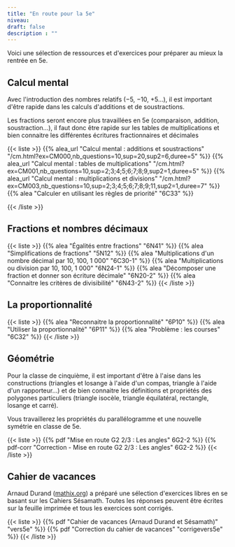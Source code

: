 ```yaml
---
title: "En route pour la 5e"
niveau: 
draft: false
description : ""
---
```



Voici une sélection de ressources et d'exercices pour préparer au mieux la rentrée en 5e.



<h2 class="ui horizontal divider header">Calcul mental</h2>

Avec l'introduction des nombres relatifs (−5, −10, +5...), il est important d'être rapide dans les calculs d'additions et de soustractions.

Les fractions seront encore plus travaillées en 5e (comparaison, addition, soustraction...), il faut donc être rapide sur les tables de multiplications et bien connaitre les différentes écritures fractionnaires et décimales

{{< liste >}}
	{{% alea_url "Calcul mental : additions et soustractions" "/cm.html?ex=CM000,nb_questions=10,sup=20,sup2=6,duree=5" %}}
	{{% alea_url "Calcul mental : tables de multiplications" "/cm.html?ex=CM001,nb_questions=10,sup=2;3;4;5;6;7;8;9,sup2=1,duree=5" %}}
	{{% alea_url "Calcul mental : multiplications et divisions" "/cm.html?ex=CM003,nb_questions=10,sup=2;3;4;5;6;7;8;9;11,sup2=1,duree=7" %}}
	{{% alea "Calculer en utilisant les règles de priorité" "6C33" %}}
	

	
{{< /liste >}}

<div class="ui hidden divider"></div>
<div class="ui hidden divider"></div>

<h2 class="ui horizontal divider header">Fractions et nombres décimaux</h2>

{{< liste >}}
	{{% alea "Égalités entre fractions" "6N41" %}}
	{{% alea "Simplifications de fractions" "5N12" %}}
	{{% alea "Multiplications d'un nombre décimal par 10, 100, 1 000" "6C30-1" %}}
	{{% alea "Multiplications ou division par 10, 100, 1 000" "6N24-1" %}}
	{{% alea "Décomposer une fraction et donner son écriture décimale" "6N20-2" %}}
	{{% alea "Connaitre les critères de divisibilité" "6N43-2" %}}
{{< /liste >}}

<div class="ui hidden divider"></div>
<div class="ui hidden divider"></div>

<h2 class="ui horizontal divider header">La proportionnalité</h2>

{{< liste >}}
	{{% alea "Reconnaitre la proportionnalité" "6P10" %}}
	{{% alea "Utiliser la proportionnalité" "6P11" %}}
	{{% alea "Problème : les courses" "6C32" %}}
{{< /liste >}}

<div class="ui hidden divider"></div>
<div class="ui hidden divider"></div>

<h2 class="ui horizontal divider header">Géométrie</h2>

Pour la classe de cinquième, il est important d'être à l'aise dans les constructions (triangles et losange à l'aide d'un compas, triangle à l'aide d'un rapporteur...) et de bien connaitre les définitions et propriétés des polygones particuliers (triangle isocèle, triangle équilatéral, rectangle, losange et carré).

Vous travaillerez les propriétés du parallélogramme et une nouvelle symétrie en classe de 5e.

{{< liste >}}
	{{% pdf "Mise en route G2 2/3 : Les angles" 6G2-2 %}}
	{{% pdf-corr "Correction - Mise en route G2 2/3 : Les angles" 6G2-2 %}}
{{< /liste >}}

<div class="ui hidden divider"></div>
<div class="ui hidden divider"></div>

<h2 class="ui horizontal divider header">Cahier de vacances</h2>

Arnaud Durand ([mathix.org](https://mathix.org)) a préparé une sélection d'exercices libres en se basant sur les Cahiers Sésamath. Toutes les réponses peuvent être écrites sur la feuille imprimée et tous les exercices sont corrigés.



{{< liste >}}
	{{% pdf "Cahier de vacances (Arnaud Durand et Sésamath)" "vers5e" %}}
	{{% pdf "Correction du cahier de vacances" "corrigevers5e" %}}
{{< /liste >}}

